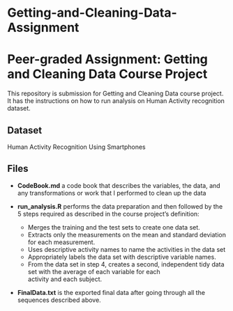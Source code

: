 # Getting-and-Cleaning-Data-Assignment
# Peer-graded Assignment: Getting and Cleaning Data Course Project

This repository is submission for Getting and Cleaning Data course project. It has the instructions on how to run analysis on Human Activity recognition dataset.

## Dataset

Human Activity Recognition Using Smartphones

## Files

- **CodeBook.md** a code book that describes the variables, the data, and any transformations or work that I performed to clean up the data

- **run_analysis.R** performs the data preparation and then followed by the 5 steps required as described in the course project’s definition:
  - Merges the training and the test sets to create one data set.
  - Extracts only the measurements on the mean and standard deviation for each measurement.
  - Uses descriptive activity names to name the activities in the data set
  - Appropriately labels the data set with descriptive variable names.
  - From the data set in step 4, creates a second, independent tidy data set with the average of each variable for each             
    activity and each subject.
    
- **FinalData.txt** is the exported final data after going through all the sequences described above.

